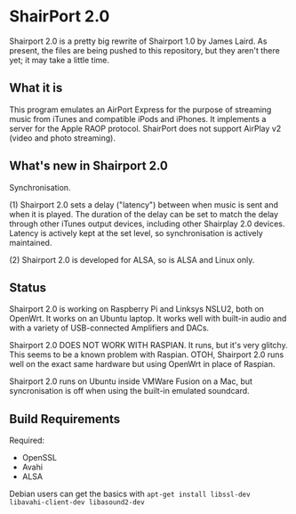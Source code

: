 ShairPort 2.0
=============

Shairport 2.0 is a pretty big rewrite of Shairport 1.0 by James Laird. As present, the files are being pushed to this repository, but they aren't there yet; it may take a little time.

What it is
----------
This program emulates an AirPort Express for the purpose of streaming music from iTunes and compatible iPods and iPhones. It implements a server for the Apple RAOP protocol.
ShairPort does not support AirPlay v2 (video and photo streaming).

What's new in Shairport 2.0
---------------------------
Synchronisation.

(1) Shairport 2.0 sets a delay ("latency") between when music is sent and when it is played. The duration of the delay can be set to match the delay through other iTunes output devices, including other Shairplay 2.0 devices. Latency is actively kept at the set level, so synchronisation is actively maintained.

(2) Shairport 2.0 is developed for ALSA, so is ALSA and Linux only.

Status
------
Shairport 2.0 is working on Raspberry Pi and Linksys NSLU2, both on OpenWrt. It works on an Ubuntu laptop. It works well with built-in audio and with a variety of USB-connected Amplifiers and DACs.

Shairport 2.0 DOES NOT WORK WITH RASPIAN. It runs, but it's very glitchy. This seems to be a known problem with Raspian. OTOH, Shairport 2.0 runs well on the exact same hardware but using OpenWrt in place of Raspian.

Shairport 2.0 runs on Ubuntu inside VMWare Fusion on a Mac, but syncronisation is off when using the built-in emulated soundcard.

Build Requirements
------------------
Required:
* OpenSSL
* Avahi
* ALSA

Debian users can get the basics with
`apt-get install libssl-dev libavahi-client-dev libasound2-dev`
